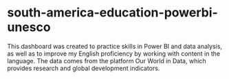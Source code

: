 # south-america-education-powerbi-unesco
This dashboard was created to practice skills in Power BI and data analysis, as well as to improve my English proficiency by working with content in the language.  The data comes from the platform Our World in Data, which provides research and global development indicators. 
